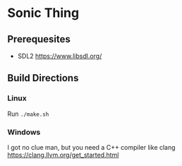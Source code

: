 # Sonic Thing

## Prerequesites
- SDL2 <https://www.libsdl.org/>

## Build Directions

### Linux
Run `./make.sh`

### Windows
I got no clue man, but you need a C++ compiler like clang <https://clang.llvm.org/get_started.html>